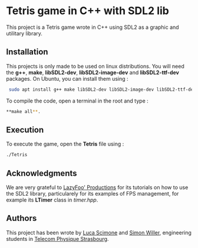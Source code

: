 # Tetris game in C++ with SDL2 lib

This project is a Tetris game wrote in C++ using SDL2 as a graphic and utilitary library.

## Installation

This projects is only made to be used on linux distributions. You will need the **g++**, **make**, **libSDL2-dev**, **libSDL2-image-dev** and **libSDL2-ttf-dev** packages.
On Ubuntu, you can install them using :
```bash
 sudo apt install g++ make libSDL2-dev libSDL2-image-dev libSDL2-ttf-dev 
 ```
To compile the code, open a terminal in the root and type :
```bash
**make all**.
```

## Execution

To execute the game, open the **Tetris** file using : 
```bash
./Tetris
```

## Acknowledgments

We are very grateful to [LazyFoo' Productions](http://lazyfoo.net/tutorials/SDL/index.php) for its tutorials on how to use the SDL2 library, particularely for its examples of FPS management, for example its **LTimer** class in _timer.hpp_. 

## Authors

This project has been wrote by [Luca Scimone]() and [Simon Willer](https://github.com/SimonWillerTPS), engineering students in [Telecom Physique Strasbourg](http://www.telecom-physique.fr/).

